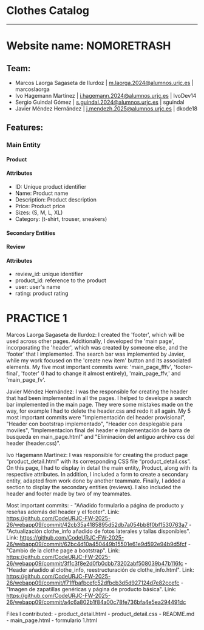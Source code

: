 # Clothes Catalog
---

# Website name: NOMORETRASH

## Team:
- Marcos Laorga Sagaseta de Ilurdoz | m.laorga.2024@alumnos.urjc.es | marcoslaorga
- Ivo Hagemann Martínez | i.hagemann.2024@alumnos.urjc.es | IvoDev14
- Sergio Guindal Gómez | s.guindal.2024@alumnos.urjc.es | sguindal
- Javier Méndez Hernández | j.mendezh.2025@alumnos.urjc.es | dkode18

## Features:

### Main Entity
#### Product
#### Attributes
- ID: Unique product identifier
- Name: Product name
- Description: Product description
- Price: Product price
- Sizes: (S, M, L, XL)
- Category: (t-shirt, trouser, sneakers)

#### Secondary Entities
#### Review
#### Attributes
- review_id: unique identifier
- product_id: reference to the product
- user: user's name
- rating: product rating

# PRACTICE 1

Marcos Laorga Sagaseta de Ilurdoz: I created the 'footer', which will be used across other pages. Additionally, I developed the 'main page', incorporating the 'header', which was created by someone else, and the 'footer' that I implemented. The search bar was implemented by Javier, while my work focused on the 'create new item' button and its associated elements. 
My five most important commits were: 'main_page_fffv', 'footer-final', 'footer' (I had to change it almost entirely), 'main_page_ffv,' and 'main_page_fv'.

Javier Méndez Hernández: I was the responsible for creating the header that had been implemented in all the pages. I helped to develope a search bar implemented in the main page. They were some mistakes made on the way, for example I had to delete the header.css and redo it all again. My 5 most important commits were "Implementación del header provisional", "Header con bootstrap implementado", "Header con desplegable para moviles", "Implementacion final del header e implementación de barra de busqueda en main_page.html" and "Eliminación del antiguo archivo css del header (header.css)". 

Ivo Hagemann Martínez: I was responsible for creating the product page “product_detail.html” with its corresponding CSS file “product_detail.css”. On this page, I had to display in detail the main entity, Product, along with its respective attributes. In addition, I included a form to create a secondary entity, adapted from work done by another teammate. Finally, I added a section to display the secondary entities (reviews). I also included the header and footer made by two of my teammates.

  Most important commits:
    - "Añadido formulario a página de producto y reseñas además del header y el footer". Link: https://github.com/CodeURJC-FW-2025-26/webapp09/commit/42cb35a4185895d52db7a054bb8f0bf1530763a7
    - "Actualización clothe_info añadido de fotos laterales y tallas disponibles". Link: https://github.com/CodeURJC-FW-2025-26/webapp09/commit/62bc4d10a450449b15501e61e9d592e94b9d5fcf
    - "Cambio de la clothe page a bootstrap". Link: https://github.com/CodeURJC-FW-2025-26/webapp09/commit/3f1c3f8e2d0fb0cbb73202abf508039b47b116fc
    - "Header añadido al clothe_info, reestructuración de clothe_info.html". Link: https://github.com/CodeURJC-FW-2025-26/webapp09/commit/f71ffbafbcefc52dfbcb3d5d927124d7e82ccefc
    - "Imagen de zapatillas genéricas y página de producto básica". Link: https://github.com/CodeURJC-FW-2025-26/webapp09/commit/a4c6a802b1f84a00c78fe736bfa4e5ea294491dc

  Files I contributed:
    - product_detail.html
    - product_detail.css
    - README.md
    - main_page.html
    - formulario 1.html
    
    
